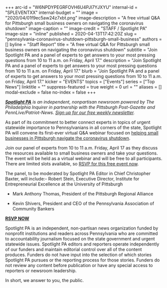 +++
arc-id = "W6NPDYPEGRFOVH6U4PJI7YJXYU"
internal-id = "SPLEVENTXX"
internal-budget = ""
image = "2020/04/01f9ec5aw24z7xbt.png"
image-description = "A free virtual Q&A for Pittsburgh small business owners on navigating the coronavirus shutdown"
image-caption = ""
image-credit = "STAFF / Spotlight PA"
image-size = "inline"
published = 2020-04-13T17:42:20Z
slug = "pennsylvania-coronavirus-shutdown-pittsburgh-small-business"
authors = []
byline = "Staff Report"
title = "A free virtual Q&A for Pittsburgh small business owners on navigating the coronavirus shutdown"
subtitle = "Join Spotlight PA and a panel of experts to get answers to your most pressing questions from 10 to 11 a.m. on Friday, April 17."
description = "Join Spotlight PA and a panel of experts to get answers to your most pressing questions from 10 to 11 a.m. on Friday, April 17."
blurb = "Join Spotlight PA and a panel of experts to get answers to your most pressing questions from 10 to 11 a.m. on Friday, April 17."
kicker = "EVENTS"
topics = ["Events"]
series = ["Top News"]
linktitle = ""
suppress-featured = true
weight = 0
url = ""
aliases = []
modal-exclude = false
no-index = false
+++

<a href="https://www.spotlightpa.org/"><i><b>Spotlight PA</b></i></a><i> is an independent, nonpartisan newsroom powered by The Philadelphia Inquirer in partnership with the Pittsburgh Post-Gazette and PennLive/Patriot-News. </i><a href="https://www.spotlightpa.org/newsletters"><i>Sign up for our free weekly newsletter</i></a><i>.</i>

As part of its commitment to better connect experts in topics of urgent statewide importance to Pennsylvanians in all corners of the state, Spotlight PA will convene its first-ever virtual Q&amp;A webinar focused on <a href="https://inquirer.zoom.us/webinar/register/WN_9vMrjhjXSA6QxcJ9_nNyzw" target=_blank>helping small businesses in Pittsburgh navigate the coronavirus shutdown</a>.

Join our panel of experts from 10 to 11 a.m. Friday, April 17 as they discuss the resources available to small business owners and take your questions. The event will be held as a virtual webinar and will be free to all participants. There are limited slots available, so <a href="https://inquirer.zoom.us/webinar/register/WN_9vMrjhjXSA6QxcJ9_nNyzw" target=_blank>RSVP for this free event now</a>.

The panel, to be moderated by Spotlight PA Editor in Chief Christopher Baxter, will include:- Robert Stein, Executive Director, Institute for Entrepreneurial Excellence at the University of Pittsburgh



- Mark Anthony Thomas, President of the Pittsburgh Regional Alliance



- Kevin Shivers, President and CEO of the Pennsylvania Association of Community Bankers

<a href="https://inquirer.zoom.us/webinar/register/WN_9vMrjhjXSA6QxcJ9_nNyzw" target=_blank><b>RSVP NOW</b></a>

Spotlight PA is an independent, non-partisan news organization funded by nonprofit institutions and readers across Pennsylvania who are committed to accountability journalism focused on the state government and urgent statewide issues. Spotlight PA editors and reporters operate independently of our funders and maintain editorial control over all of the content produces. Funders do not have input into the selection of which stories Spotlight PA pursues or the reporting process for those stories. Funders do not review any content before publication or have any special access to reporters or newsroom leadership.

In short, we answer to you, the public.
